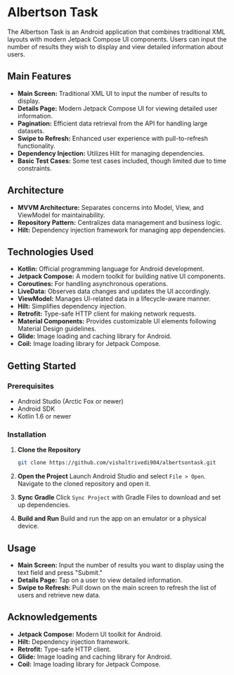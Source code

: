 # Albertson Task

The Albertson Task is an Android application that combines traditional XML layouts with modern Jetpack Compose UI components. Users can input the number of results they wish to display and view detailed information about users.

## Main Features

- **Main Screen:** Traditional XML UI to input the number of results to display.
- **Details Page:** Modern Jetpack Compose UI for viewing detailed user information.
- **Pagination:** Efficient data retrieval from the API for handling large datasets.
- **Swipe to Refresh:** Enhanced user experience with pull-to-refresh functionality.
- **Dependency Injection:** Utilizes Hilt for managing dependencies.
- **Basic Test Cases:** Some test cases included, though limited due to time constraints.

## Architecture

- **MVVM Architecture:** Separates concerns into Model, View, and ViewModel for maintainability.
- **Repository Pattern:** Centralizes data management and business logic.
- **Hilt:** Dependency injection framework for managing app dependencies.

## Technologies Used

- **Kotlin:** Official programming language for Android development.
- **Jetpack Compose:** A modern toolkit for building native UI components.
- **Coroutines:** For handling asynchronous operations.
- **LiveData:** Observes data changes and updates the UI accordingly.
- **ViewModel:** Manages UI-related data in a lifecycle-aware manner.
- **Hilt:** Simplifies dependency injection.
- **Retrofit:** Type-safe HTTP client for making network requests.
- **Material Components:** Provides customizable UI elements following Material Design guidelines.
- **Glide:** Image loading and caching library for Android.
- **Coil:** Image loading library for Jetpack Compose.

## Getting Started

### Prerequisites

- Android Studio (Arctic Fox or newer)
- Android SDK
- Kotlin 1.6 or newer

### Installation

1. **Clone the Repository**
   ```bash
   git clone https://github.com/vishaltrivedi904/albertsontask.git

2. **Open the Project**
Launch Android Studio and select `File > Open`. Navigate to the cloned repository and open it.

3. **Sync Gradle**
Click `Sync Project` with Gradle Files to download and set up dependencies.

4. **Build and Run**
Build and run the app on an emulator or a physical device.

## Usage

- **Main Screen:** Input the number of results you want to display using the text field and press "Submit."
- **Details Page:** Tap on a user to view detailed information.
- **Swipe to Refresh:** Pull down on the main screen to refresh the list of users and retrieve new data.

## Acknowledgements

- **Jetpack Compose:** Modern UI toolkit for Android.
- **Hilt:** Dependency injection framework.
- **Retrofit:** Type-safe HTTP client.
- **Glide:** Image loading and caching library for Android.
- **Coil:** Image loading library for Jetpack Compose.



